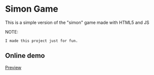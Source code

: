 # Simon Game
This is a simple version of the "simon" game made with HTML5 and JS

NOTE:
```
I made this project just for fun.
```
## Online demo
[Preview](https://josenoriegaa.github.io/simon-game-js/)

